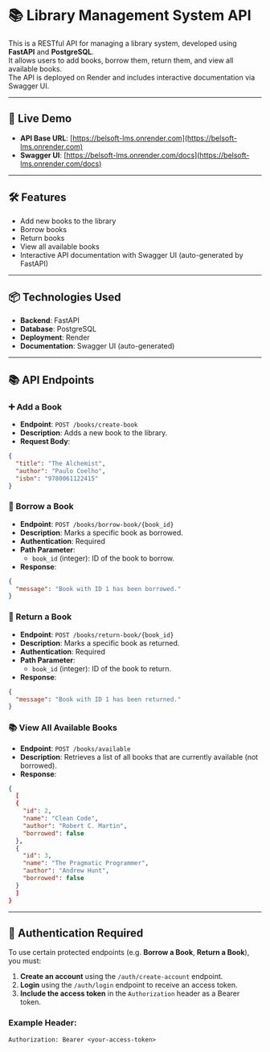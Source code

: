 # 📚 Library Management System API

This is a RESTful API for managing a library system, developed using **FastAPI** and **PostgreSQL**.  
It allows users to add books, borrow them, return them, and view all available books.  
The API is deployed on Render and includes interactive documentation via Swagger UI.

---

## 🚀 Live Demo

- **API Base URL**: [https://belsoft-lms.onrender.com](https://belsoft-lms.onrender.com)  
- **Swagger UI**: [https://belsoft-lms.onrender.com/docs](https://belsoft-lms.onrender.com/docs)

---

## 🛠️ Features

- Add new books to the library  
- Borrow books  
- Return books  
- View all available books  
- Interactive API documentation with Swagger UI (auto-generated by FastAPI)

---

## 📦 Technologies Used

- **Backend**: FastAPI  
- **Database**: PostgreSQL  
- **Deployment**: Render  
- **Documentation**: Swagger UI (auto-generated)

---

## 📚 API Endpoints

### ➕ Add a Book

- **Endpoint**: `POST /books/create-book`  
- **Description**: Adds a new book to the library.  
- **Request Body**:
```json
{
  "title": "The Alchemist",
  "author": "Paulo Coelho",
  "isbn": "9780061122415"
}
```

### 📖 Borrow a Book

- **Endpoint**: `POST /books/borrow-book/{book_id}`  
- **Description**: Marks a specific book as borrowed.
- **Authentication**: Required
- **Path Parameter**:
  - `book_id` (integer): ID of the book to borrow.  
- **Response**:
```json
{
  "message": "Book with ID 1 has been borrowed."
}
```

### 📖 Return a Book

- **Endpoint**: `POST /books/return-book/{book_id}`  
- **Description**: Marks a specific book as returned.
- **Authentication**: Required
- **Path Parameter**:
  - `book_id` (integer): ID of the book to return.  
- **Response**:
```json
{
  "message": "Book with ID 1 has been returned."
}
```

### 📚 View All Available Books

- **Endpoint**: `POST /books/available`  
- **Description**: Retrieves a list of all books that are currently available (not borrowed).
- **Response**:
```json
{
  [
  {
    "id": 2,
    "name": "Clean Code",
    "author": "Robert C. Martin",
    "borrowed": false
  },
  {
    "id": 3,
    "name": "The Pragmatic Programmer",
    "author": "Andrew Hunt",
    "borrowed": false
  }
  ]
}
```

---

## 🔐 Authentication Required

To use certain protected endpoints (e.g. **Borrow a Book**, **Return a Book**), you must:

1. **Create an account** using the `/auth/create-account` endpoint.
2. **Login** using the `/auth/login` endpoint to receive an access token.
3. **Include the access token** in the `Authorization` header as a Bearer token.

### Example Header:
```http
Authorization: Bearer <your-access-token>

